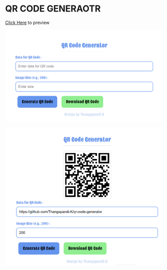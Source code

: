 # QR CODE GENERAOTR

[Click Here](https://qr-code-generator-webapp-tk.netlify.app/) to preview

![alt text](image.png)

![alt text](image-1.png)